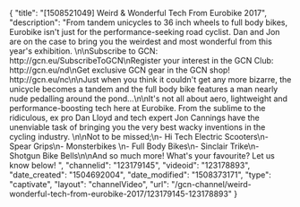{
    "title": "[1508521049] Weird & Wonderful Tech From Eurobike 2017",
    "description": "From tandem unicycles to 36 inch wheels to full body bikes, Eurobike isn't just for the performance-seeking road cyclist. Dan and Jon are on the case to bring you the weirdest and most wonderful from this year's exhibition. \n\nSubscribe to GCN: http:\/\/gcn.eu\/SubscribeToGCN\nRegister your interest in the GCN Club: http:\/\/gcn.eu\/nd\nGet exclusive GCN gear in the GCN shop! http:\/\/gcn.eu\/nc\n\nJust when you think it couldn't get any more bizarre, the unicycle becomes a tandem and the full body bike features a man nearly nude pedalling around the pond...\n\nIt's not all about aero, lightweight and performance-boosting tech here at Eurobike. From the sublime to the ridiculous, ex pro Dan Lloyd and tech expert Jon Cannings have the unenviable task of bringing you the very best wacky inventions in the cycling industry. \n\nNot to be missed;\n- Hi Tech Electric Scooters\n- Spear Grips\n- Monsterbikes \n- Full Body Bikes\n- Sinclair Trike\n- Shotgun Bike Bells\n\nAnd so much more! What's your favourite? Let us know below! ",
    "channelid": "123179145",
    "videoid": "123178893",
    "date_created": "1504692004",
    "date_modified": "1508373171",
    "type": "captivate",
    "layout": "channelVideo",
    "url": "\/gcn-channel\/weird-wonderful-tech-from-eurobike-2017\/123179145-123178893"
}
